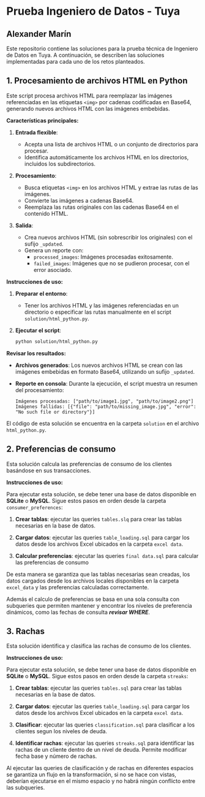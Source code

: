 # Prueba Ingeniero de Datos - Tuya
## Alexander Marín

Este repositorio contiene las soluciones para la prueba técnica de Ingeniero de Datos en Tuya. A continuación, se describen las soluciones implementadas para cada uno de los retos planteados.

## 1. Procesamiento de archivos HTML en Python

Este script procesa archivos HTML para reemplazar las imágenes referenciadas en las etiquetas `<img>` por cadenas codificadas en Base64, generando nuevos archivos HTML con las imágenes embebidas.

**Características principales:**

1.  **Entrada flexible**:
    *   Acepta una lista de archivos HTML o un conjunto de directorios para procesar.
    *   Identifica automáticamente los archivos HTML en los directorios, incluidos los subdirectorios.

2.  **Procesamiento**:
    *   Busca etiquetas `<img>` en los archivos HTML y extrae las rutas de las imágenes.
    *   Convierte las imágenes a cadenas Base64.
    *   Reemplaza las rutas originales con las cadenas Base64 en el contenido HTML.

3.  **Salida**:
    *   Crea nuevos archivos HTML (sin sobrescribir los originales) con el sufijo `_updated`.
    *   Genera un reporte con:
        *   `processed_images`: Imágenes procesadas exitosamente.
        *   `failed_images`: Imágenes que no se pudieron procesar, con el error asociado.

**Instrucciones de uso:**

1.  **Preparar el entorno**:
    *   Tener los archivos HTML y las imágenes referenciadas en un directorio o especificar las rutas manualmente en el script `solution/html_python.py`.

2.  **Ejecutar el script**:
    ```bash
    python solution/html_python.py
    ```

**Revisar los resultados:**

*   **Archivos generados**: Los nuevos archivos HTML se crean con las imágenes embebidas en formato Base64, utilizando un sufijo `_updated`.
*   **Reporte en consola**: Durante la ejecución, el script muestra un resumen del procesamiento:

    ```
    Imágenes procesadas: ["path/to/image1.jpg", "path/to/image2.png"]
    Imágenes fallidas: [{"file": "path/to/missing_image.jpg", "error": "No such file or directory"}]
    ```

El código de esta solución se encuentra en la carpeta `solution` en el archivo `html_python.py`.

## 2. Preferencias de consumo

Esta solución calcula las preferencias de consumo de los clientes basándose en sus transacciones.

**Instrucciones de uso:**

Para ejecutar esta solución, se debe tener una base de datos disponible en **SQLite** o **MySQL**. Sigue estos pasos en orden desde la carpeta `consumer_preferences`:

1.  **Crear tablas**: ejecutar las queries `tables.slq` para crear las tablas necesarias en la base de datos.

2.  **Cargar datos**: ejecutar las queries `table_loading.sql` para cargar los datos desde los archivos Excel ubicados en la carpeta `excel data`.

3.  **Calcular preferencias**: ejecutar las queries `final data.sql` para calcular las preferencias de consumo 

De esta manera se garantiza que las tablas necesarias sean creadas, los datos cargados desde los archivos locales disponibles en la carpeta `excel_data` y las preferencias calculadas correctamente.

Además el calculo de preferencias se basa en una sola consulta con subqueries que permiten mantener y encontrar los niveles de preferencia dinámicos, como las fechas de consulta ***revisar WHERE***.

## 3. Rachas

Esta solución identifica y clasifica las rachas de consumo de los clientes.

**Instrucciones de uso:**

Para ejecutar esta solución, se debe tener una base de datos disponible en **SQLite** o **MySQL**. Sigue estos pasos en orden desde la carpeta `streaks`:

1.  **Crear tablas**: ejecutar las queries `tables.sql` para crear las tablas necesarias en la base de datos.

2.  **Cargar datos**: ejecutar las queries `table_loading.sql` para cargar los datos desde los archivos Excel ubicados en la carpeta `excel data`.

3.  **Clasificar**: ejecutar las queries `classification.sql` para clasificar a los clientes segun los niveles de deuda.

4.  **Identificar rachas**: ejecutar las queries `streaks.sql` para identificar las rachas de un cliente dentro de un nivel de deuda. Permite modificar fecha base y número de rachas.

Al ejecutar las queries de clasificación y de rachas en diferentes espacios se garantiza un flujo en la transformación, si no se hace con vistas, deberían ejecutarse en el mismo espacio y no habrá ningún conflicto entre las subqueries.
